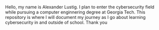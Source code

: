 Hello, my name is Alexander Lustig. I plan to enter the cybersecurity field while pursuing a computer enginnering degree at Georgia Tech. This repository is where I will document my journey as I go about learning cybersecurity in and outside of school. Thank you

